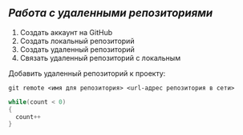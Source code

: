 ## ***Работа с удаленными репозиториями***

1. Создать аккаунт на GitHub
2. Создать локальный репозиторий
3. Создать удаленный репозиторий
4. Связать удаленный репозиторий с локальным

Добавить удаленный репозиторий к проекту:
```
git remote <имя для репозитория> <url-адрес репозитория в сети>
```
```C#
while(count < 0)
{
  count++
}
```
